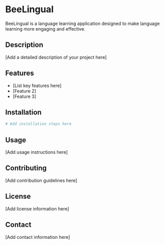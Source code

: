 # BeeLingual

BeeLingual is a language learning application designed to make language learning more engaging and effective.

## Description

[Add a detailed description of your project here]

## Features

- [List key features here]
- [Feature 2]
- [Feature 3]

## Installation

```bash
# Add installation steps here
```

## Usage

[Add usage instructions here]

## Contributing

[Add contribution guidelines here]

## License

[Add license information here]

## Contact

[Add contact information here] 